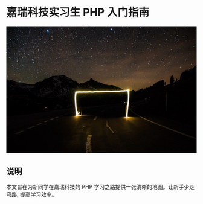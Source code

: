 # 嘉瑞科技实习生 PHP 入门指南

![](/assets/yx4TNnYzhN.png)

## 说明

本文旨在为新同学在嘉瑞科技的 PHP 学习之路提供一张清晰的地图。让新手少走弯路, 提高学习效率。





